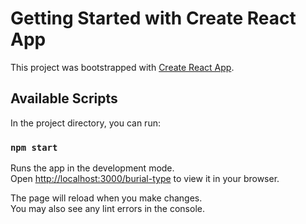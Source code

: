 # Getting Started with Create React App

This project was bootstrapped with [Create React App](https://github.com/facebook/create-react-app).

## Available Scripts

In the project directory, you can run:

### `npm start`

Runs the app in the development mode.\
Open [http://localhost:3000/burial-type](http://localhost:3000/burial-type) to view it in your browser.

The page will reload when you make changes.\
You may also see any lint errors in the console.

